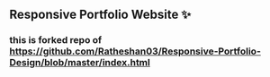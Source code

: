 ## Responsive Portfolio Website ✨

### this is forked repo of https://github.com/Ratheshan03/Responsive-Portfolio-Design/blob/master/index.html 

